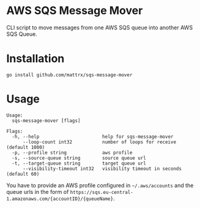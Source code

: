# AWS SQS Message Mover

CLI script to move messages from one AWS SQS queue into another AWS SQS Queue.

# Installation

    go install github.com/mattrx/sqs-message-mover

# Usage

    Usage:
      sqs-message-mover [flags]

    Flags:
      -h, --help                       help for sqs-message-mover
          --loop-count int32           number of loops for receive (default 1000)
      -p, --profile string             aws profile
      -s, --source-queue string        source queue url
      -t, --target-queue string        target queue url
          --visibility-timeout int32   visibility timeout in seconds (default 60)

You have to provide an AWS profile configured in `~/.aws/accounts` and the queue urls in the form of `https://sqs.eu-central-1.amazonaws.com/{accountID}/{queueName}`.
